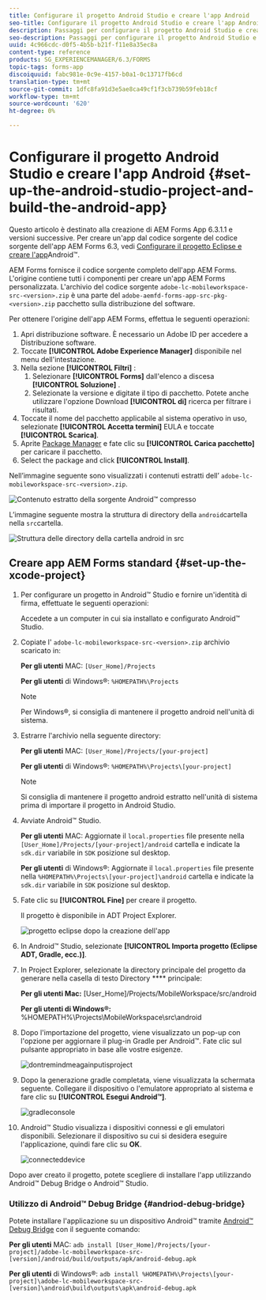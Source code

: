 ```yaml
---
title: Configurare il progetto Android Studio e creare l'app Android
seo-title: Configurare il progetto Android Studio e creare l'app Android
description: Passaggi per configurare il progetto Android Studio e creare il programma di installazione per l'app AEM Forms
seo-description: Passaggi per configurare il progetto Android Studio e creare il programma di installazione per l'app AEM Forms
uuid: 4c966cdc-d0f5-4b5b-b21f-f11e8a35ec8a
content-type: reference
products: SG_EXPERIENCEMANAGER/6.3/FORMS
topic-tags: forms-app
discoiquuid: fabc981e-0c9e-4157-b0a1-0c13717fb6cd
translation-type: tm+mt
source-git-commit: 1dfc8fa91d3e5ae8ca49cf1f3cb739b59feb18cf
workflow-type: tm+mt
source-wordcount: '620'
ht-degree: 0%

---
```



# Configurare il progetto Android Studio e creare l&#39;app Android {#set-up-the-android-studio-project-and-build-the-android-app}

Questo articolo è destinato alla creazione di AEM Forms App 6.3.1.1 e versioni successive. Per creare un&#39;app dal codice sorgente del codice sorgente dell&#39;app AEM Forms 6.3, vedi [Configurare il progetto Eclipse e creare l&#39;app](/help/forms/using/setup-eclipse-project-build-installer.md)Android™.

AEM Forms fornisce il codice sorgente completo dell&#39;app AEM Forms. L&#39;origine contiene tutti i componenti per creare un&#39;app AEM Forms personalizzata. L&#39;archivio del codice sorgente `adobe-lc-mobileworkspace-src-<version>.zip` è una parte del `adobe-aemfd-forms-app-src-pkg-<version>.zip` pacchetto sulla distribuzione del software.

Per ottenere l&#39;origine dell&#39;app AEM Forms, effettua le seguenti operazioni:

1. Apri distribuzione [](https://experience.adobe.com/downloads)software. È necessario un Adobe ID  per accedere a Distribuzione software.
1. Toccate **[!UICONTROL Adobe Experience Manager]** disponibile nel menu dell&#39;intestazione.
1. Nella sezione **[!UICONTROL Filtri]** :
   1. Selezionare **[!UICONTROL Forms]** dall&#39;elenco a discesa **[!UICONTROL Soluzione]** .
   2. Selezionate la versione e digitate il tipo di pacchetto. Potete anche utilizzare l&#39;opzione Download **[!UICONTROL di]** ricerca per filtrare i risultati.
1. Toccate il nome del pacchetto applicabile al sistema operativo in uso, selezionate **[!UICONTROL Accetta termini]** EULA e toccate **[!UICONTROL Scarica]**.
1. Aprite [Package Manager](https://docs.adobe.com/content/help/en/experience-manager-65/administering/contentmanagement/package-manager.html) e fate clic su **[!UICONTROL Carica pacchetto]** per caricare il pacchetto.
1. Select the package and click **[!UICONTROL Install]**.

Nell’immagine seguente sono visualizzati i contenuti estratti dell’ `adobe-lc-mobileworkspace-src-<version>.zip`.

![Contenuto estratto della sorgente Android™ compresso](assets/mws-content-1.png)

L’immagine seguente mostra la struttura di directory della `android`cartella nella `src`cartella.

![Struttura delle directory della cartella android in src](assets/android-folder.png)

## Creare app AEM Forms standard {#set-up-the-xcode-project}

1. Per configurare un progetto in Android™ Studio e fornire un&#39;identità di firma, effettuate le seguenti operazioni:

   Accedete a un computer in cui sia installato e configurato Android™ Studio.

1. Copiate l&#39; `adobe-lc-mobileworkspace-src-<version>.zip` archivio scaricato in:

   **Per gli utenti** MAC: `[User_Home]/Projects`

   **Per gli utenti** di Windows®: `%HOMEPATH%\Projects`

   >[!NOTE]
   >
   >Per Windows®, si consiglia di mantenere il progetto android nell&#39;unità di sistema.

1. Estrarre l&#39;archivio nella seguente directory:

   **Per gli utenti** MAC: `[User_Home]/Projects/[your-project]`

   **Per gli utenti** di Windows®: `%HOMEPATH%\Projects\[your-project]`

   >[!NOTE]
   >
   >Si consiglia di mantenere il progetto android estratto nell&#39;unità di sistema prima di importare il progetto in Android Studio.

1. Avviate Android™ Studio.

   **Per gli utenti** MAC: Aggiornate il `local.properties` file presente nella `[User_Home]/Projects/[your-project]/android` cartella e indicate la `sdk.dir` variabile in `SDK` posizione sul desktop.

   **Per gli utenti** di Windows®: Aggiornate il `local.properties` file presente nella `%HOMEPATH%\Projects\[your-project]\android` cartella e indicate la `sdk.dir` variabile in `SDK` posizione sul desktop.

1. Fate clic su **[!UICONTROL Fine]** per creare il progetto.

   Il progetto è disponibile in ADT Project Explorer.

   ![progetto eclipse dopo la creazione dell&#39;app](assets/eclipsebuildmws.png)

1. In Android™ Studio, selezionate **[!UICONTROL Importa progetto (Eclipse ADT, Gradle, ecc.)]**.
1. In Project Explorer, selezionate la directory principale del progetto da generare nella casella di testo Directory **** principale:

   **Per gli utenti Mac:** [User_Home]/Projects/MobileWorkspace/src/android

   **Per gli utenti di Windows®:** %HOMEPATH%\Projects\MobileWorkspace\src\android

1. Dopo l&#39;importazione del progetto, viene visualizzato un pop-up con l&#39;opzione per aggiornare il plug-in Gradle per Android™. Fate clic sul pulsante appropriato in base alle vostre esigenze.

   ![dontremindmeagainputisproject](assets/dontremindmeagainforthisproject.png)

1. Dopo la generazione gradle completata, viene visualizzata la schermata seguente. Collegare il dispositivo o l&#39;emulatore appropriato al sistema e fare clic su **[!UICONTROL Esegui Android™]**.

   ![gradleconsole](assets/gradleconsole.png)

1. Android™ Studio visualizza i dispositivi connessi e gli emulatori disponibili. Selezionare il dispositivo su cui si desidera eseguire l&#39;applicazione, quindi fare clic su **OK**.

   ![connecteddevice](assets/connecteddevice.png)

Dopo aver creato il progetto, potete scegliere di installare l&#39;app utilizzando Android™ Debug Bridge o Android™ Studio.

### Utilizzo di Android™ Debug Bridge {#andriod-debug-bridge}

Potete installare l&#39;applicazione su un dispositivo Android™ tramite [Android™ Debug Bridge](https://developer.android.com/tools/help/adb.html) con il seguente comando:

**Per gli utenti** MAC: `adb install [User_Home]/Projects/[your-project]/adobe-lc-mobileworkspace-src-[version]/android/build/outputs/apk/android-debug.apk`

**Per gli utenti** di Windows®: `adb install %HOMEPATH%\Projects\[your-project]\adobe-lc-mobileworkspace-src-[version]\android\build\outputs\apk\android-debug.apk`
